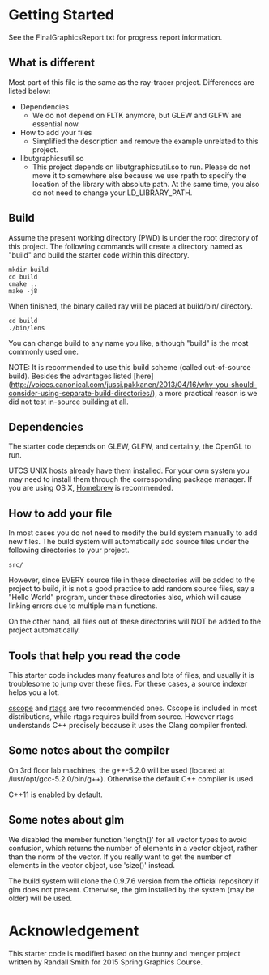 # Getting Started
See the FinalGraphicsReport.txt for progress report information. 

## What is different

Most part of this file is the same as the ray-tracer project.
Differences are listed below:

* Dependencies
	- We do not depend on FLTK anymore, but GLEW and GLFW are essential
	  now.
* How to add your files
	- Simplified the description and remove the example unrelated to this
	  project.
* libutgraphicsutil.so
	- This project depends on libutgraphicsutil.so to run. Please do not
	  move it to somewhere else because we use rpath to specify the
	  location of the library with absolute path. At the same time, you
	  also do not need to change your LD_LIBRARY_PATH.

## Build

Assume the present working directory (PWD) is under the root directory of this
project. The following commands will create a directory named as "build" and
build the starter code within this directory.

```
mkdir build
cd build
cmake ..
make -j8
```

When finished, the binary called ray will be placed at build/bin/ directory.

```
cd build
./bin/lens
```

You can change build to any name you like, although "build" is the most
commonly used one.

NOTE: It is recommended to use this build scheme (called out-of-source build).
Besides the advantages listed [here]
(http://voices.canonical.com/jussi.pakkanen/2013/04/16/why-you-should-consider-using-separate-build-directories/),
a more practical reason is we did not test in-source building at all.

## Dependencies

The starter code depends on GLEW, GLFW, and certainly, the OpenGL to run.

UTCS UNIX hosts already have them installed. For your own system you may need
to install them through the corresponding package manager. If you are using OS
X, [Homebrew](http://brew.sh/) is recommended.

## How to add your file

In most cases you do not need to modify the build system manually to add new
files. The build system will automatically add source files under the
following directories to your project.

	src/

However, since EVERY source file in these directories will be added to the
project to build, it is not a good practice to add random source files, say a
"Hello World" program, under these directories also, which will cause linking
errors due to multiple main functions.

On the other hand, all files out of these directories will NOT be added to the
project automatically.

## Tools that help you read the code

This starter code includes many features and lots of files, and usually it is
troublesome to jump over these files. For these cases, a source indexer helps
you a lot.

[cscope](http://cscope.sourceforge.net/) and [rtags](http://www.rtags.net/)
are two recommended ones. Cscope is included in most distributions, while
rtags requires build from source. However rtags understands C++ precisely
because it uses the Clang compiler fronted.

## Some notes about the compiler

On 3rd floor lab machines, the g++-5.2.0 will be used (located at
/lusr/opt/gcc-5.2.0/bin/g++). Otherwise the default C++ compiler is used.

C++11 is enabled by default.

## Some notes about glm

We disabled the member function 'length()' for all vector types to avoid
confusion, which returns the number of elements in a vector object, rather than
the norm of the vector. If you really want to get the number of elements in
the vector object, use 'size()' instead.

The build system will clone the 0.9.7.6 version from the official repository
if glm does not present. Otherwise, the glm installed by the system (may be
older) will be used.

# Acknowledgement

This starter code is modified based on the bunny and menger project written by
Randall Smith for 2015 Spring Graphics Course.
